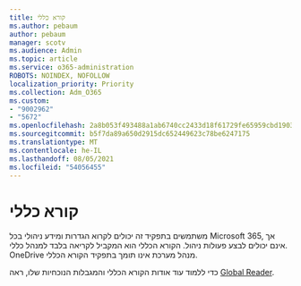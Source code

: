 ```yaml
---
title: קורא כללי
ms.author: pebaum
author: pebaum
manager: scotv
ms.audience: Admin
ms.topic: article
ms.service: o365-administration
ROBOTS: NOINDEX, NOFOLLOW
localization_priority: Priority
ms.collection: Adm_O365
ms.custom:
- "9002962"
- "5672"
ms.openlocfilehash: 2a8b053f493488a1ab6740cc2433d18f61729fe65959cbd1903ad689000113b2
ms.sourcegitcommit: b5f7da89a650d2915dc652449623c78be6247175
ms.translationtype: MT
ms.contentlocale: he-IL
ms.lasthandoff: 08/05/2021
ms.locfileid: "54056455"
---
```

# <a name="global-reader"></a>קורא כללי

משתמשים בתפקיד זה יכולים לקרוא הגדרות ומידע ניהולי בכל Microsoft 365, אך אינם יכולים לבצע פעולות ניהול. הקורא הכללי הוא המקביל לקריאה בלבד למנהל כללי.
OneDrive מנהל מערכת אינו תומך בתפקיד הקורא הכללי.

כדי ללמוד עוד אודות הקורא הכללי והמגבלות הנוכחיות שלו, ראה [Global Reader](https://docs.microsoft.com/azure/active-directory/users-groups-roles/directory-assign-admin-roles#global-reader).
